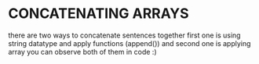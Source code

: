 # CONCATENATING ARRAYS 

there are two ways to concatenate sentences together first one is using string datatype and apply functions (append()) and second one is applying array you can observe both of them in code :)